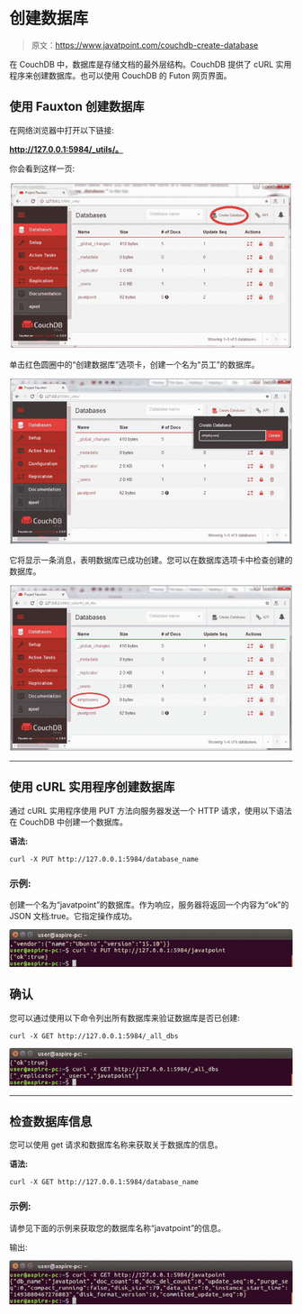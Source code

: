 # 创建数据库

> 原文：<https://www.javatpoint.com/couchdb-create-database>

在 CouchDB 中，数据库是存储文档的最外层结构。CouchDB 提供了 cURL 实用程序来创建数据库。也可以使用 CouchDB 的 Futon 网页界面。

## 使用 Fauxton 创建数据库

在网络浏览器中打开以下链接:

**http://127.0.0.1:5984/_utils/。**

你会看到这样一页:

![Create Database 1](img/011bbba3d5e0dd9ebe71570c65474313.png)

单击红色圆圈中的“创建数据库”选项卡，创建一个名为“员工”的数据库。

![Create Database 2](img/d4326f57e328d48c6d458f6c997aafff.png)

它将显示一条消息，表明数据库已成功创建。您可以在数据库选项卡中检查创建的数据库。

![Create Database 3](img/85de8c07d1f4d9803b70b9cbd6078581.png)

* * *

## 使用 cURL 实用程序创建数据库

通过 cURL 实用程序使用 PUT 方法向服务器发送一个 HTTP 请求，使用以下语法在 CouchDB 中创建一个数据库。

**语法:**

```
curl -X PUT http://127.0.0.1:5984/database_name

```

### 示例:

创建一个名为“javatpoint”的数据库。作为响应，服务器将返回一个内容为“ok”的 JSON 文档:true。它指定操作成功。

![CouchDB Create database 1](img/65c1b4837ea5eb8546758f3cad996e88.png)

## 确认

您可以通过使用以下命令列出所有数据库来验证数据库是否已创建:

```
curl -X GET http://127.0.0.1:5984/_all_dbs

```

![CouchDB Create database 2](img/27e5873d62540d5eea6a1d626207e312.png)

* * *

## 检查数据库信息

您可以使用 get 请求和数据库名称来获取关于数据库的信息。

**语法:**

```
curl -X GET http://127.0.0.1:5984/database_name

```

### 示例:

请参见下面的示例来获取您的数据库名称“javatpoint”的信息。

输出:

![CouchDB Create database 3](img/f29eab6c552c9b45e052fa70811d52fa.png)